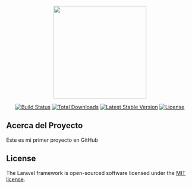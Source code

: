 
<p align="center"><a href="#" target="_blank"><img src="https://venturebeat.com/wp-content/uploads/2015/06/visual_studio_purple.png?fit=400%2C199&strip=all" width="250"></a></p>

<p align="center">
<a href="#k"><img src="https://travis-ci.org/laravel/framework.svg" alt="Build Status"></a>
<a href="#"><img src="https://img.shields.io/packagist/dt/laravel/framework" alt="Total Downloads"></a>
<a href="#"><img src="https://img.shields.io/packagist/v/laravel/framework" alt="Latest Stable Version"></a>
<a href="#"><img src="https://img.shields.io/packagist/l/laravel/framework" alt="License"></a>
</p>

## Acerca del Proyecto
Este es mi primer proyecto en GitHub

## License

The Laravel framework is open-sourced software licensed under the [MIT license](https://opensource.org/licenses/MIT).
